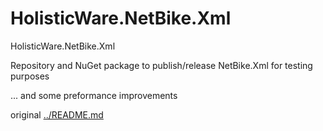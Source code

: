 # HolisticWare.NetBike.Xml

HolisticWare.NetBike.Xml

Repository and NuGet package to publish/release NetBike.Xml for testing purposes

... and some preformance improvements

original [../README.md](../README.md)
